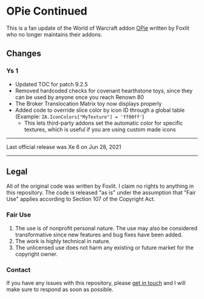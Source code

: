 # OPie Continued

This is a fan update of the World of Warcraft addon [OPie](https://www.curseforge.com/wow/addons/opie) written by Foxlit who no longer maintains their addons.

## Changes

### Ys 1
- Updated TOC for patch 9.2.5
- Removed hardcoded checks for covenant hearthstone toys, since they can be used by anyone once you reach Renown 80
- The Broker Translocation Matrix toy now displays properly
- Added code to override slice color by icon ID through a global table (Example: ``ZA.IconColors["MyTexture"] = 'ff00ff'``)
  - This lets third-party addons set the automatic color for specific textures, which is useful if you are using custom made icons

---

Last official release was Xe 6 on Jun 28, 2021

---

## Legal
All of the original code was written by Foxlit. I claim no rights to anything in this repository. The code is released "as is" under the assumption that "Fair Use" applies according to Section 107 of the Copyright Act.

### Fair Use
1. The use is of nonprofit personal nature. The use may also be considered transformative since new features and bug fixes have been added.
2. The work is highly technical in nature.
3. The unlicensed use does not harm any existing or future market for the copyright owner.

### Contact
If you have any issues with this repository, please [get in touch](mailto:hello@leo.fisk) and I will make sure to respond as soon as possible.
